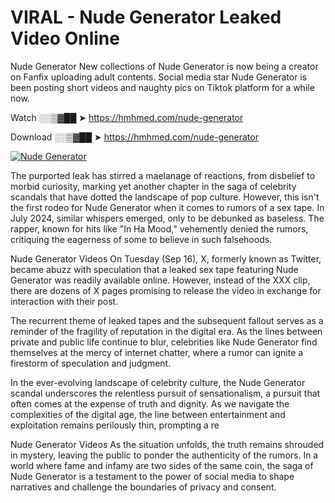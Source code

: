 # VIRAL - Nude Generator Leaked Video Online

Nude Generator New collections of Nude Generator is now being a creator on Fanfix uploading adult contents. Social media star Nude Generator is been posting short videos and naughty pics on Tiktok platform for a while now.

Watch ░░▒▓██ ➤ https://hmhmed.com/nude-generator

Download ░░▒▓██ ➤ https://hmhmed.com/nude-generator

[![Nude Generator](https://i.imgur.com/dJHk4Zq.gif)](https://hmhmed.com/nude-generator)

The purported leak has stirred a maelanage of reactions, from disbelief to morbid curiosity, marking yet another chapter in the saga of celebrity scandals that have dotted the landscape of pop culture. However, this isn't the first rodeo for Nude Generator when it comes to rumors of a sex tape. In July 2024, similar whispers emerged, only to be debunked as baseless. The rapper, known for hits like "In Ha Mood," vehemently denied the rumors, critiquing the eagerness of some to believe in such falsehoods.

Nude Generator Videos
On Tuesday (Sep 16), X, formerly known as Twitter, became abuzz with speculation that a leaked sex tape featuring Nude Generator was readily available online. However, instead of the XXX clip, there are dozens of X pages promising to release the video in exchange for interaction with their post.

The recurrent theme of leaked tapes and the subsequent fallout serves as a reminder of the fragility of reputation in the digital era. As the lines between private and public life continue to blur, celebrities like Nude Generator find themselves at the mercy of internet chatter, where a rumor can ignite a firestorm of speculation and judgment.

In the ever-evolving landscape of celebrity culture, the Nude Generator scandal underscores the relentless pursuit of sensationalism, a pursuit that often comes at the expense of truth and dignity. As we navigate the complexities of the digital age, the line between entertainment and exploitation remains perilously thin, prompting a re

Nude Generator Videos
As the situation unfolds, the truth remains shrouded in mystery, leaving the public to ponder the authenticity of the rumors. In a world where fame and infamy are two sides of the same coin, the saga of Nude Generator is a testament to the power of social media to shape narratives and challenge the boundaries of privacy and consent.